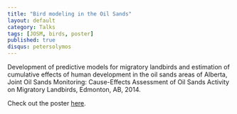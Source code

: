 ```yaml
---
title: "Bird modeling in the Oil Sands"
layout: default
category: Talks
tags: [JOSM, birds, poster]
published: true
disqus: petersolymos
---
```


Development of predictive models for migratory landbirds and estimation of cumulative effects of human development in the oil sands areas of Alberta, Joint Oil Sands Monitoring: Cause-Effects Assessment of Oil Sands Activity on Migratory Landbirds, Edmonton, AB, 2014.

Check out the poster [here](http://wl.figshare.com/articles/1059269/embed?show_title=1).
